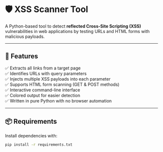 # 🛡️ XSS Scanner Tool

A Python-based tool to detect **reflected Cross-Site Scripting (XSS)** vulnerabilities in web applications by testing URLs and HTML forms with malicious payloads.

---

## 🚀 Features

✅ Extracts all links from a target page  
✅ Identifies URLs with query parameters  
✅ Injects multiple XSS payloads into each parameter  
✅ Supports HTML form scanning (GET & POST methods)  
✅ Interactive command-line interface  
✅ Colored output for easier detection  
✅ Written in pure Python with no browser automation  

---

## 📦 Requirements

Install dependencies with:

```bash
pip install -r requirements.txt

